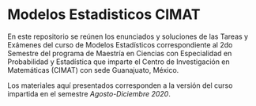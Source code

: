 # Modelos Estadisticos CIMAT
En este repositorio se reúnen los enunciados y soluciones de las Tareas y Exámenes del curso de Modelos Estadísticos
correspondiente al 2do Semestre del programa de Maestría en Ciencias con Especialidad en Probabilidad y Estadística 
que imparte el Centro de Investigación en Matemáticas (CIMAT) con sede Guanajuato, México.

Los materiales aquí presentados corresponden a la versión del curso impartida en el semestre *Agosto-Diciembre 2020*.
